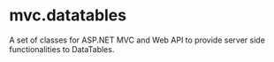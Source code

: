 # mvc.datatables
A set of classes for ASP.NET MVC and Web API to provide server side functionalities to DataTables.
